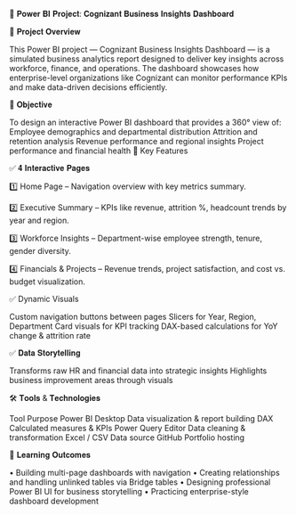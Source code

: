 🧾 𝐏𝐨𝐰𝐞𝐫 𝐁𝐈 𝐏𝐫𝐨𝐣𝐞𝐜𝐭: 𝐂𝐨𝐠𝐧𝐢𝐳𝐚𝐧𝐭 𝐁𝐮𝐬𝐢𝐧𝐞𝐬𝐬 𝐈𝐧𝐬𝐢𝐠𝐡𝐭𝐬 𝐃𝐚𝐬𝐡𝐛𝐨𝐚𝐫𝐝

📘 𝐏𝐫𝐨𝐣𝐞𝐜𝐭 𝐎𝐯𝐞𝐫𝐯𝐢𝐞𝐰

This Power BI project — Cognizant Business Insights Dashboard — is a simulated business analytics report designed to deliver key insights across workforce, finance, and operations.
The dashboard showcases how enterprise-level organizations like Cognizant can monitor performance KPIs and make data-driven decisions efficiently.

🎯 𝐎𝐛𝐣𝐞𝐜𝐭𝐢𝐯𝐞

To design an interactive Power BI dashboard that provides a 360° view of:
Employee demographics and departmental distribution
Attrition and retention analysis
Revenue performance and regional insights
Project performance and financial health
🧩 Key Features

✅ 𝟒 𝐈𝐧𝐭𝐞𝐫𝐚𝐜𝐭𝐢𝐯𝐞 𝐏𝐚𝐠𝐞𝐬

1️⃣ Home Page – Navigation overview with key metrics summary.

2️⃣ Executive Summary – KPIs like revenue, attrition %, headcount trends by year and region.

3️⃣ Workforce Insights – Department-wise employee strength, tenure, gender diversity.

4️⃣ Financials & Projects – Revenue trends, project satisfaction, and cost vs. budget visualization.

✅ Dynamic Visuals

Custom navigation buttons between pages
Slicers for Year, Region, Department
Card visuals for KPI tracking
DAX-based calculations for YoY change & attrition rate

✅ 𝐃𝐚𝐭𝐚 𝐒𝐭𝐨𝐫𝐲𝐭𝐞𝐥𝐥𝐢𝐧𝐠

Transforms raw HR and financial data into strategic insights
Highlights business improvement areas through visuals

🛠️ 𝐓𝐨𝐨𝐥𝐬 & 𝐓𝐞𝐜𝐡𝐧𝐨𝐥𝐨𝐠𝐢𝐞𝐬

Tool	Purpose
Power BI Desktop	Data visualization & report building
DAX	Calculated measures & KPIs
Power Query Editor	Data cleaning & transformation
Excel / CSV	Data source
GitHub	Portfolio hosting

🧠 𝐋𝐞𝐚𝐫𝐧𝐢𝐧𝐠 𝐎𝐮𝐭𝐜𝐨𝐦𝐞𝐬

•	Building multi-page dashboards with navigation
•	Creating relationships and handling unlinked tables via Bridge tables
•	Designing professional Power BI UI for business storytelling
•	Practicing enterprise-style dashboard development

